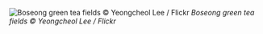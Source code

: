 ![Boseong green tea fields © Yeongcheol Lee / Flickr](https://img.theculturetrip.com/1440x807/smart/wp-content/uploads/2017/05/rsz_12376822064_8d440c69ac_k.jpg)
*Boseong green tea fields © Yeongcheol Lee / Flickr*

